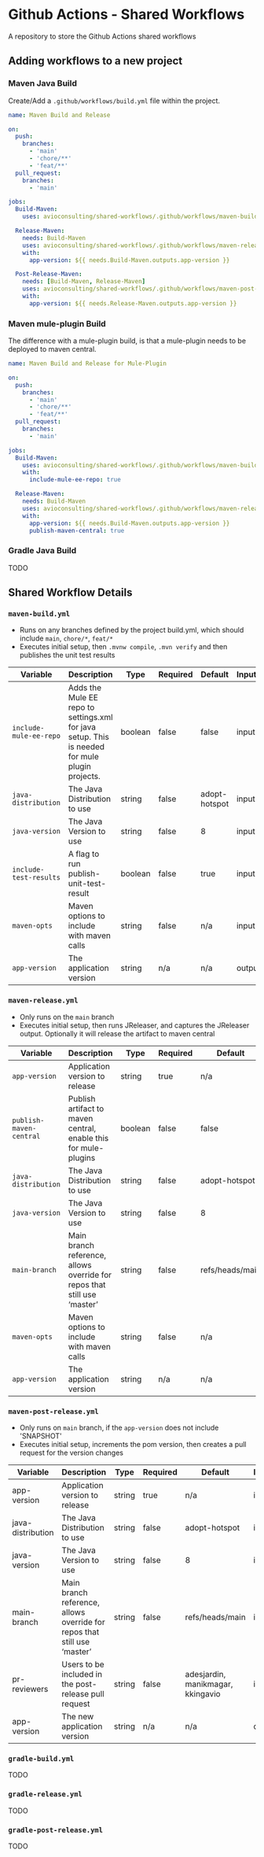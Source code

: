 # Github Actions - Shared Workflows
A repository to store the Github Actions shared workflows

## Adding workflows to a new project

### Maven Java Build

Create/Add a `.github/workflows/build.yml` file within the project.

```yaml
name: Maven Build and Release

on:
  push:
    branches:
      - 'main'
      - 'chore/**'
      - 'feat/**'
  pull_request:
    branches:
      - 'main'

jobs:
  Build-Maven:
    uses: avioconsulting/shared-workflows/.github/workflows/maven-build.yml@main

  Release-Maven:
    needs: Build-Maven
    uses: avioconsulting/shared-workflows/.github/workflows/maven-release.yml@main
    with:
      app-version: ${{ needs.Build-Maven.outputs.app-version }}

  Post-Release-Maven:
    needs: [Build-Maven, Release-Maven]
    uses: avioconsulting/shared-workflows/.github/workflows/maven-post-release.yml@main
    with:
      app-version: ${{ needs.Release-Maven.outputs.app-version }}
```

### Maven mule-plugin Build

The difference with a mule-plugin build, is that a mule-plugin needs to be deployed to maven central.

```yaml
name: Maven Build and Release for Mule-Plugin

on:
  push:
    branches:
      - 'main'
      - 'chore/**'
      - 'feat/**'
  pull_request:
    branches:
      - 'main'

jobs:
  Build-Maven:
    uses: avioconsulting/shared-workflows/.github/workflows/maven-build.yml@main
    with:
      include-mule-ee-repo: true

  Release-Maven:
    needs: Build-Maven
    uses: avioconsulting/shared-workflows/.github/workflows/maven-release.yml@main
    with:
      app-version: ${{ needs.Build-Maven.outputs.app-version }}
      publish-maven-central: true
```

### Gradle Java Build

TODO

## Shared Workflow Details

### `maven-build.yml`

* Runs on any branches defined by the project build.yml, which should include `main`, `chore/*`, `feat/*`
* Executes initial setup, then `.mvnw compile`, `.mvn verify` and then publishes the unit test results

| Variable               | Description                                                                                     | Type    | Required | Default       | Input/Output |
|------------------------|-------------------------------------------------------------------------------------------------|---------|----------|---------------|--------------|
| `include-mule-ee-repo` | Adds the Mule EE repo to settings.xml for java setup.  This is needed for mule plugin projects. | boolean | false    | false         | input        |
| `java-distribution`    | The Java Distribution to use                                                                    | string  | false    | adopt-hotspot | input        |
| `java-version`         | The Java Version to use                                                                         | string  | false    | 8             | input        |
| `include-test-results` | A flag to run publish-unit-test-result                                                          | boolean | false    | true          | input        |
| `maven-opts`           | Maven options to include with maven calls                                                       | string  | false    | n/a           | input        |
| `app-version`          | The application version                                                                         | string  | n/a      | n/a           | output       |


### `maven-release.yml`

* Only runs on the `main` branch
* Executes initial setup, then runs JReleaser, and captures the JReleaser output. Optionally it will release the artifact to maven central

| Variable                | Description                                                              | Type    | Required | Default         | Input/Output |
|-------------------------|--------------------------------------------------------------------------|---------|----------|-----------------|--------------|
| `app-version`           | Application version to release                                           | string  | true     | n/a             | input        |
| `publish-maven-central` | Publish artifact to maven central, enable this for mule-plugins          | boolean | false    | false           | input        |
| `java-distribution`     | The Java Distribution to use                                             | string  | false    | adopt-hotspot   | input        |
| `java-version`          | The Java Version to use                                                  | string  | false    | 8               | input        |
| `main-branch`           | Main branch reference, allows override for repos that still use ‘master’ | string  | false    | refs/heads/main | input        |
| `maven-opts`            | Maven options to include with maven calls                                | string  | false    | n/a             | input        |
| `app-version`           | The application version                                                  | string  | n/a      | n/a             | output       |

### `maven-post-release.yml`

* Only runs on `main` branch, if the `app-version` does not include 'SNAPSHOT'
* Executes initial setup, increments the pom version, then creates a pull request for the version changes

| Variable          | Description                                                              | Type   | Required | Default                           | Input/Output |
|-------------------|--------------------------------------------------------------------------|--------|----------|-----------------------------------|--------------|
| app-version       | Application version to release                                           | string | true     | n/a                               | input        |
| java-distribution | The Java Distribution to use                                             | string | false    | adopt-hotspot                     | input        |
| java-version      | The Java Version to use                                                  | string | false    | 8                                 | input        |
| main-branch       | Main branch reference, allows override for repos that still use ‘master’ | string | false    | refs/heads/main                   | input        |
| pr-reviewers      | Users to be included in the post-release pull request                    | string | false    | adesjardin, manikmagar, kkingavio | input        |
| app-version       | The new application version                                              | string | n/a      | n/a                               | output       |

### `gradle-build.yml`

TODO

### `gradle-release.yml`

TODO

### `gradle-post-release.yml`

TODO
